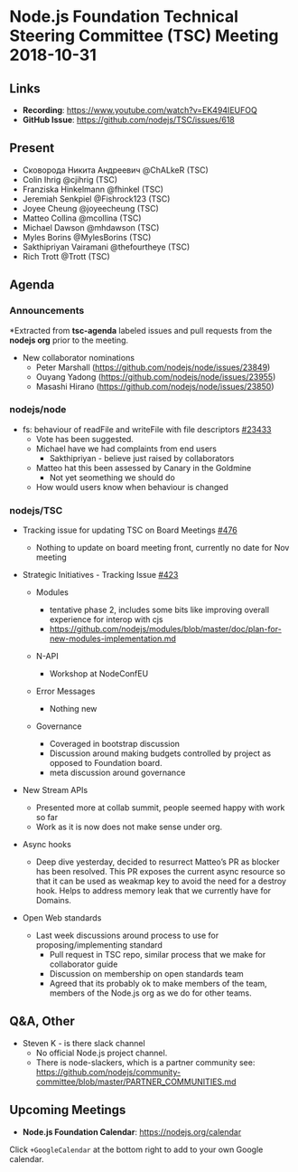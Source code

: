 # Node.js Foundation Technical Steering Committee (TSC) Meeting 2018-10-31

## Links

* **Recording**:  https://www.youtube.com/watch?v=EK494IEUFOQ
* **GitHub Issue**: https://github.com/nodejs/TSC/issues/618

## Present

* Сковорода Никита Андреевич @ChALkeR (TSC)
* Colin Ihrig @cjihrig (TSC)
* Franziska Hinkelmann @fhinkel (TSC)
* Jeremiah Senkpiel @Fishrock123 (TSC)
* Joyee Cheung @joyeecheung (TSC)
* Matteo Collina @mcollina (TSC)
* Michael Dawson @mhdawson (TSC)
* Myles Borins @MylesBorins (TSC)
* Sakthipriyan Vairamani @thefourtheye (TSC)
* Rich Trott @Trott (TSC)

## Agenda

### Announcements
 
*Extracted from **tsc-agenda** labeled issues and pull requests from the **nodejs org** prior to the meeting.

* New collaborator nominations
  * Peter Marshall (https://github.com/nodejs/node/issues/23849)
  * Ouyang Yadong (https://github.com/nodejs/node/issues/23955)
  * Masashi Hirano (https://github.com/nodejs/node/issues/23850)

### nodejs/node

* fs: behaviour of readFile and writeFile with file descriptors [#23433](https://github.com/nodejs/node/issues/23433)  
  * Vote has been suggested.
  * Michael have we had complaints from end users
    * Sakthipriyan - believe just raised by collaborators
  * Matteo hat this been assessed by Canary in the Goldmine
    * Not yet seomething we should do
  * How would users know when behaviour is changed

### nodejs/TSC

* Tracking issue for updating TSC on Board Meetings [#476](https://github.com/nodejs/TSC/issues/476)
  * Nothing to update on board meeting front, currently no date for Nov meeting 

* Strategic Initiatives - Tracking Issue [#423](https://github.com/nodejs/TSC/issues/423)
  * Modules
    * tentative phase 2, includes some bits like improving overall experience for interop with cjs
    * https://github.com/nodejs/modules/blob/master/doc/plan-for-new-modules-implementation.md

  * N-API 
    *  Workshop at NodeConfEU 
  
  * Error Messages
    * Nothing new

  * Governance
    * Coveraged in bootstrap discussion
    * Discussion around making budgets controlled by project as opposed to Foundation board.
    * meta discussion around governance 
  
* New Stream APIs
  * Presented more at collab summit, people seemed happy with work so far
  * Work as it is now does not make sense under org.

* Async hooks
  * Deep dive yesterday, decided to resurrect Matteo’s PR as blocker has been resolved. 
    This PR exposes the current async resource so that it can be used as weakmap key to avoid
    the need for a destroy hook. Helps to address memory leak that we currently have for
    Domains.

* Open Web standards
  * Last week discussions around process to use for proposing/implementing standard
    * Pull request in TSC repo, similar process that we make for collaborator guide
    * Discussion on membership on open standards team
    * Agreed that its probably ok to make members of the team, members of the Node.js org
      as we do for other teams.

## Q&A, Other

* Steven K - is there  slack channel
  * No official Node.js project channel.
  * There is node-slackers, which is a partner community see: https://github.com/nodejs/community-committee/blob/master/PARTNER_COMMUNITIES.md

## Upcoming Meetings

* **Node.js Foundation Calendar**: https://nodejs.org/calendar

Click `+GoogleCalendar` at the bottom right to add to your own Google calendar.


